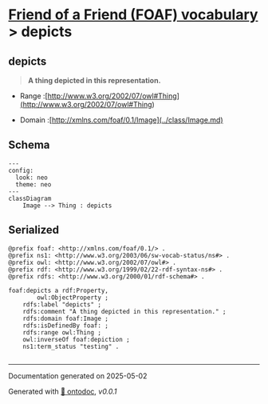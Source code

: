# [Friend of a Friend (FOAF) vocabulary](../homepage.md) > depicts

## depicts

> **A thing depicted in this representation.**

- Range :[http://www.w3.org/2002/07/owl#Thing](<http://www.w3.org/2002/07/owl#Thing>)

- Domain :[http://xmlns.com/foaf/0.1/Image](../class/Image.md)

## Schema

```mermaid
---
config:
  look: neo
  theme: neo
---
classDiagram
    Image --> Thing : depicts
```


## Serialized

```ttl
@prefix foaf: <http://xmlns.com/foaf/0.1/> .
@prefix ns1: <http://www.w3.org/2003/06/sw-vocab-status/ns#> .
@prefix owl: <http://www.w3.org/2002/07/owl#> .
@prefix rdf: <http://www.w3.org/1999/02/22-rdf-syntax-ns#> .
@prefix rdfs: <http://www.w3.org/2000/01/rdf-schema#> .

foaf:depicts a rdf:Property,
        owl:ObjectProperty ;
    rdfs:label "depicts" ;
    rdfs:comment "A thing depicted in this representation." ;
    rdfs:domain foaf:Image ;
    rdfs:isDefinedBy foaf: ;
    rdfs:range owl:Thing ;
    owl:inverseOf foaf:depiction ;
    ns1:term_status "testing" .


```

---

Documentation generated on 2025-05-02

Generated with [📑 ontodoc](https://github.com/StephaneBranly/ontodoc), *v0.0.1*